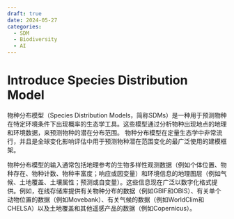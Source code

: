 ```yaml
---
draft: true
date: 2024-05-27
categories:
  - SDM
  - Biodiversity
  - AI
---
```


# Introduce Species Distribution Model
物种分布模型（Species Distribution Models，简称SDMs）是一种用于预测物种在特定环境条件下出现概率的生态学工具。这些模型通过分析物种出现地点的地理和环境数据，来预测物种的潜在分布范围。
物种分布模型在定量生态学中非常流行，并且是全球变化影响评估中用于预测物种潜在范围变化的最广泛使用的建模框架。

物种分布模型的输入通常包括地理参考的生物多样性观测数据（例如个体位置、物种存在、物种计数、物种丰富度；响应或因变量）和环境信息的地理图层（例如气候、土地覆盖、土壤属性；预测或自变量）。这些信息现在广泛以数字化格式提供。例如，在线存储库提供有关物种分布的数据（例如GBIF和OBIS）、有关单个动物位置的数据（例如Movebank）、有关气候的数据（例如WorldClim和CHELSA）以及土地覆盖和其他遥感产品的数据（例如Copernicus）。